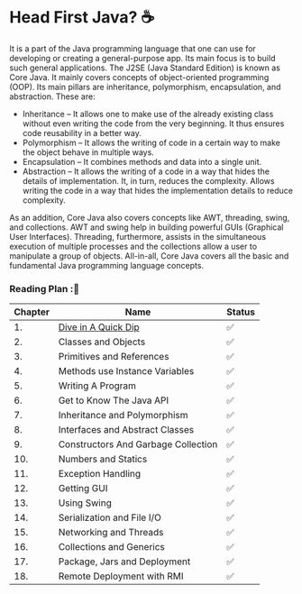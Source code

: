 # Head First Java? ☕ 
It is a part of the Java programming language that one can use for developing or creating a general-purpose app. 
Its main focus is to build such general applications. The J2SE (Java Standard Edition) is known as Core Java. 
It mainly covers concepts of object-oriented programming (OOP). Its main pillars are inheritance, polymorphism, encapsulation, and abstraction. 
These are:

 - Inheritance – It allows one to make use of the already existing class without even writing the code from the very beginning. It thus ensures code reusability in a better way.
 - Polymorphism – It allows the writing of code in a certain way to make the object behave in multiple ways.
 - Encapsulation – It combines methods and data into a single unit.
 - Abstraction – It allows the writing of a code in a way that hides the details of implementation. It, in turn, reduces the complexity. Allows writing the code in a way that hides the 
 implementation details to reduce complexity.
 
As an addition, Core Java also covers concepts like AWT, threading, swing, and collections. AWT and swing help in building powerful GUIs (Graphical User Interfaces). 
Threading, furthermore, assists in the simultaneous execution of multiple processes and the collections allow a user to manipulate a group of objects. All-in-all, 
Core Java covers all the basic and fundamental Java programming language concepts.


### Reading Plan :📑
 
|Chapter|Name|Status|
|--|----|---------|
|1.|[Dive in A Quick Dip](https://github.com/Urunov/Interview-Preparation-WAY/blob/master/Books/Java/JavaCore/HeadFirstJava/HeadFirstResource/Chapter-1.%20What%20is%20Java.%20Java%20working%20process..pdf)|✅|
|2.|Classes and Objects|✅|
|3.|Primitives and References|✅|
|4.|Methods use Instance Variables|✅|
|5.|Writing A Program |✅|
|6.|Get to Know The Java API|✅|
|7.|Inheritance and Polymorphism|✅|
|8.|Interfaces and Abstract Classes|✅|
|9.|Constructors And Garbage Collection|✅|
|10.|Numbers and Statics|✅|
|11.|Exception Handling|✅|
|12.|Getting GUI|✅|
|13.|Using Swing|✅|
|14.|Serialization and File I/O|✅|
|15.|Networking and Threads|✅|
|16.|Collections and Generics|✅|
|17.|Package, Jars and Deployment|✅|
|18.|Remote Deployment with RMI|✅|

